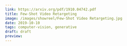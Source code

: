 ```yaml
---
link: https://arxiv.org/pdf/1910.04742.pdf
title: Few-Shot Video Retargeting
image: /images/showreel/Few-Shot Video Retargeting.jpg
date: 2019-10-10
tags: computer-vision, generative
draft: draft
preview:
---
```



